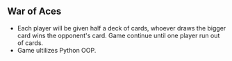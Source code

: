 ## War of Aces
- Each player will be given half a deck of cards, whoever draws the bigger card wins the opponent's card. Game continue until one player run out of cards.
- Game ultilizes Python OOP.

